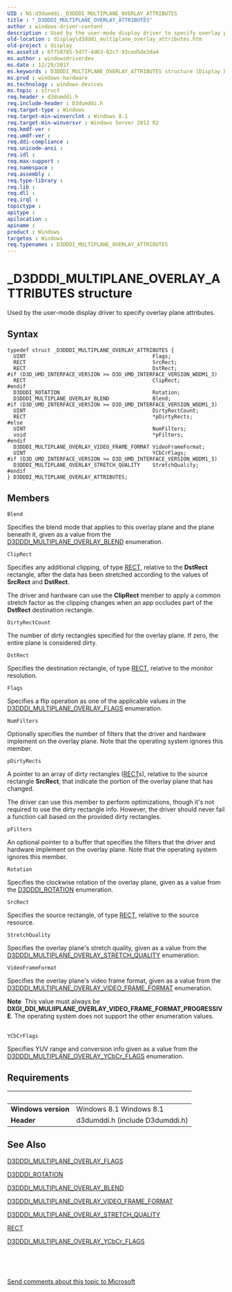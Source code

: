 ```yaml
---
UID : NS:d3dumddi._D3DDDI_MULTIPLANE_OVERLAY_ATTRIBUTES
title : "_D3DDDI_MULTIPLANE_OVERLAY_ATTRIBUTES"
author : windows-driver-content
description : Used by the user-mode display driver to specify overlay plane attributes.
old-location : display\d3dddi_multiplane_overlay_attributes.htm
old-project : display
ms.assetid : 6f758785-5d7f-4d63-82c7-93ced5de3da4
ms.author : windowsdriverdev
ms.date : 12/29/2017
ms.keywords : D3DDDI_MULTIPLANE_OVERLAY_ATTRIBUTES structure [Display Devices], d3dumddi/D3DDDI_MULTIPLANE_OVERLAY_ATTRIBUTES, _D3DDDI_MULTIPLANE_OVERLAY_ATTRIBUTES, display.d3dddi_multiplane_overlay_attributes, D3DDDI_MULTIPLANE_OVERLAY_ATTRIBUTES
ms.prod : windows-hardware
ms.technology : windows-devices
ms.topic : struct
req.header : d3dumddi.h
req.include-header : D3dumddi.h
req.target-type : Windows
req.target-min-winverclnt : Windows 8.1
req.target-min-winversvr : Windows Server 2012 R2
req.kmdf-ver : 
req.umdf-ver : 
req.ddi-compliance : 
req.unicode-ansi : 
req.idl : 
req.max-support : 
req.namespace : 
req.assembly : 
req.type-library : 
req.lib : 
req.dll : 
req.irql : 
topictype : 
apitype : 
apilocation : 
apiname : 
product : Windows
targetos : Windows
req.typenames : D3DDDI_MULTIPLANE_OVERLAY_ATTRIBUTES
---
```


# _D3DDDI_MULTIPLANE_OVERLAY_ATTRIBUTES structure
Used by the user-mode display driver to specify overlay plane attributes.

## Syntax
````
typedef struct _D3DDDI_MULTIPLANE_OVERLAY_ATTRIBUTES {
  UINT                                         Flags;
  RECT                                         SrcRect;
  RECT                                         DstRect;
#if (D3D_UMD_INTERFACE_VERSION >= D3D_UMD_INTERFACE_VERSION_WDDM1_3)
  RECT                                         ClipRect;
#endif 
  D3DDDI_ROTATION                              Rotation;
  D3DDDI_MULTIPLANE_OVERLAY_BLEND              Blend;
#if (D3D_UMD_INTERFACE_VERSION >= D3D_UMD_INTERFACE_VERSION_WDDM1_3)
  UINT                                         DirtyRectCount;
  RECT                                         *pDirtyRects;
#else 
  UINT                                         NumFilters;
  void                                         *pFilters;
#endif 
  D3DDDI_MULTIPLANE_OVERLAY_VIDEO_FRAME_FORMAT VideoFrameFormat;
  UINT                                         YCbCrFlags;
#if (D3D_UMD_INTERFACE_VERSION >= D3D_UMD_INTERFACE_VERSION_WDDM1_3)
  D3DDDI_MULTIPLANE_OVERLAY_STRETCH_QUALITY    StretchQuality;
#endif 
} D3DDDI_MULTIPLANE_OVERLAY_ATTRIBUTES;
````

## Members


`Blend`

Specifies the blend mode that applies to this overlay plane and the plane beneath it, given as a value from the <a href="..\d3dumddi\ne-d3dumddi-_d3dddi_multiplane_overlay_blend.md">D3DDDI_MULTIPLANE_OVERLAY_BLEND</a> enumeration.

`ClipRect`

Specifies any additional clipping, of type <a href="https://msdn.microsoft.com/library/windows/hardware/ff569234">RECT</a>, relative to the <b>DstRect</b> rectangle, after the data has been stretched according to the values of <b>SrcRect</b> and <b>DstRect</b>.

The driver and hardware can use the <b>ClipRect</b> member to apply a common stretch factor as the clipping changes when an app occludes part of the <b>DstRect</b> destination rectangle.

`DirtyRectCount`

The number of dirty rectangles specified for the overlay plane. If zero, the entire plane is considered dirty.

`DstRect`

Specifies the destination rectangle, of type <a href="https://msdn.microsoft.com/library/windows/hardware/ff569234">RECT</a>, relative to the monitor resolution.

`Flags`

Specifies a flip operation as one of the applicable values in the <a href="..\d3dumddi\ne-d3dumddi-_d3dddi_multiplane_overlay_flags.md">D3DDDI_MULTIPLANE_OVERLAY_FLAGS</a> enumeration.

`NumFilters`

Optionally specifies the number of filters that the driver and hardware implement on the overlay plane. Note that the operating system ignores this member.

`pDirtyRects`

A pointer to an array of dirty rectangles (<a href="https://msdn.microsoft.com/library/windows/hardware/ff569234">RECT</a>s), relative to the source rectangle <b>SrcRect</b>, that indicate the portion of the overlay plane that has changed.

The driver can use this member to perform optimizations, though it's not required to use the dirty rectangle info. However, the driver should never fail a function call based on the provided dirty rectangles.

`pFilters`

An optional pointer to a buffer that specifies the filters that the driver and hardware implement on the overlay plane. Note that the operating system ignores this member.

`Rotation`

Specifies the clockwise rotation of the overlay plane, given as a value from the <a href="..\d3dukmdt\ne-d3dukmdt-_d3dddi_rotation.md">D3DDDI_ROTATION</a> enumeration.

`SrcRect`

Specifies the source rectangle, of type <a href="https://msdn.microsoft.com/library/windows/hardware/ff569234">RECT</a>, relative to the source resource.

`StretchQuality`

Specifies the overlay plane's stretch quality, given as a value from the <a href="..\d3dumddi\ne-d3dumddi-d3dddi_multiplane_overlay_stretch_quality.md">D3DDDI_MULTIPLANE_OVERLAY_STRETCH_QUALITY</a> enumeration.

`VideoFrameFormat`

Specifies the overlay plane's video frame format, given as a value from the <a href="..\d3dumddi\ne-d3dumddi-d3dddi_multiplane_overlay_video_frame_format.md">D3DDDI_MULTIPLANE_OVERLAY_VIDEO_FRAME_FORMAT</a> enumeration.
<div class="alert"><b>Note</b>  This value must always be <b>DXGI_DDI_MULIIPLANE_OVERLAY_VIDEO_FRAME_FORMAT_PROGRESSIVE</b>. The operating system does not support the other enumeration values.</div><div> </div>

`YCbCrFlags`

Specifies YUV range and conversion info given as a value from the <a href="..\d3dumddi\ne-d3dumddi-d3dddi_multiplane_overlay_ycbcr_flags.md">D3DDDI_MULTIPLANE_OVERLAY_YCbCr_FLAGS</a> enumeration.


## Requirements
| &nbsp; | &nbsp; |
| ---- |:---- |
| **Windows version** | Windows 8.1 Windows 8.1 |
| **Header** | d3dumddi.h (include D3dumddi.h) |

## See Also

<a href="..\d3dumddi\ne-d3dumddi-_d3dddi_multiplane_overlay_flags.md">D3DDDI_MULTIPLANE_OVERLAY_FLAGS</a>

<a href="..\d3dukmdt\ne-d3dukmdt-_d3dddi_rotation.md">D3DDDI_ROTATION</a>

<a href="..\d3dumddi\ne-d3dumddi-_d3dddi_multiplane_overlay_blend.md">D3DDDI_MULTIPLANE_OVERLAY_BLEND</a>

<a href="..\d3dumddi\ne-d3dumddi-d3dddi_multiplane_overlay_video_frame_format.md">D3DDDI_MULTIPLANE_OVERLAY_VIDEO_FRAME_FORMAT</a>

<a href="..\d3dumddi\ne-d3dumddi-d3dddi_multiplane_overlay_stretch_quality.md">D3DDDI_MULTIPLANE_OVERLAY_STRETCH_QUALITY</a>

<a href="https://msdn.microsoft.com/library/windows/hardware/ff569234">RECT</a>

<a href="..\d3dumddi\ne-d3dumddi-d3dddi_multiplane_overlay_ycbcr_flags.md">D3DDDI_MULTIPLANE_OVERLAY_YCbCr_FLAGS</a>

 

 

<a href="mailto:wsddocfb@microsoft.com?subject=Documentation%20feedback [display\display]:%20D3DDDI_MULTIPLANE_OVERLAY_ATTRIBUTES structure%20 RELEASE:%20(12/29/2017)&amp;body=%0A%0APRIVACY STATEMENT%0A%0AWe use your feedback to improve the documentation. We don't use your email address for any other purpose, and we'll remove your email address from our system after the issue that you're reporting is fixed. While we're working to fix this issue, we might send you an email message to ask for more info. Later, we might also send you an email message to let you know that we've addressed your feedback.%0A%0AFor more info about Microsoft's privacy policy, see http://privacy.microsoft.com/en-us/default.aspx." title="Send comments about this topic to Microsoft">Send comments about this topic to Microsoft</a>